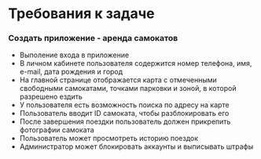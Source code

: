 # Требования к задаче
### Создать приложение - аренда самокатов
+ Выполение входа в приложение
+ В личном кабинете пользователя содержится номер телефона, имя, e-mail, дата рождения и город
+ На главной странице отображается карта с отмеченными свободными самокатами, точками парковки и зоной, в которой разрешено ездить
+ У пользователя есть возможность поиска по адресу на карте
+ Пользователь вводит ID самоката, чтобы разблокировать его
+ После завершения поездки пользователь должен прикрепить фотографии самоката
+ Пользователь может просмотреть историю поездок
+ Администратор может блокировать аккаунты и выписывать штрафы

